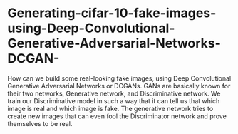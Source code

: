 # Generating-cifar-10-fake-images-using-Deep-Convolutional-Generative-Adversarial-Networks-DCGAN-
How can we build some real-looking fake images, using Deep Convolutional Generative Adversarial Networks or DCGANs. GANs are basically known for their two networks, Generative network, and Discriminative network. We train our Discriminative model in such a way that it can tell us that which image is real and which image is fake. The generative network tries to create new images that can even fool the Discriminator network and prove themselves to be real.


